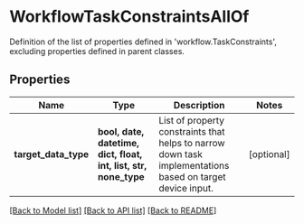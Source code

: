 # WorkflowTaskConstraintsAllOf

Definition of the list of properties defined in 'workflow.TaskConstraints', excluding properties defined in parent classes.
## Properties
Name | Type | Description | Notes
------------ | ------------- | ------------- | -------------
**target_data_type** | **bool, date, datetime, dict, float, int, list, str, none_type** | List of property constraints that helps to narrow down task implementations based on target device input. | [optional] 

[[Back to Model list]](../README.md#documentation-for-models) [[Back to API list]](../README.md#documentation-for-api-endpoints) [[Back to README]](../README.md)


